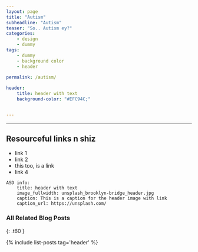 ```yaml
---
layout: page
title: "Autism"
subheadline: "Autism"
teaser: "So.. Autism ey?"
categories:
    - design
    - dummy
tags:
    - dummy
    - background color
    - header
    
permalink: /autism/

header:
    title: header with text
    background-color: "#EFC94C;"


---
```


---
<!--more-->

## Resourceful links n shiz

* link 1
* link 2
* this too, is a link
* link 4

~~~
ASD info:
    title: header with text
    image_fullwidth: unsplash_brooklyn-bridge_header.jpg
    caption: This is a caption for the header image with link
    caption_url: https://unsplash.com/
~~~

### All Related Blog Posts
{: .t60 }

{% include list-posts tag='header' %}
